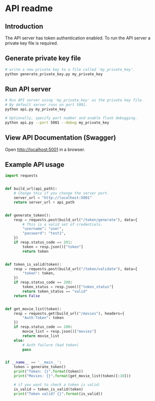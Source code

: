 # API readme
## Introduction
The API server has token authentication enabled.
To run the API server a private key file is required.

## Generate private key file
```bash
# write a new private key to a file called 'my_private_key'.
python generate_private_key.py my_private_key
```
## Run API server
```bash
# Run API server using 'my_private_key' as the private key file.
# By default server runs on port 5001.
python api.py my_private_key

# Optionally, specify port number and enable flask debugging.
python api.py --port 5001 --debug my_private_key
```
## View API Documentation (Swagger)
Open [http://localhost:5001](http://localhost:5001) in a browser.
## Example API usage
```python
import requests


def build_url(api_path):
    # Change this if you change the server port.
    server_url = "http://localhost:5001"
    return server_url + api_path


def generate_token():
    resp = requests.post(build_url("/token/generate"), data={
        # This is a valid set of credentials.
        "username": "user",
        "password": "test1",
    })
    if resp.status_code == 201:
        token = resp.json()["token"]
        return token


def token_is_valid(token):
    resp = requests.post(build_url("/token/validate"), data={
        "token": token,
    })
    if resp.status_code == 200:
        token_status = resp.json()["token_status"]
        return token_status == "valid"
    return False


def get_movie_list(token):
    resp = requests.get(build_url("/movies"), headers={
        "Auth-Token": token
    })
    if resp.status_code == 200:
        movie_list = resp.json()["movies"]
        return movie_list
    else:
        # Auth failure (bad token)
        pass


if __name__ == '__main__':
    token = generate_token()
    print("Token: {}".format(token))
    print("Movies: {}".format(get_movie_list(token)[:10]))

    # if you want to check a token is valid:
    is_valid = token_is_valid(token)
    print("Token valid? {}".format(is_valid))
```
